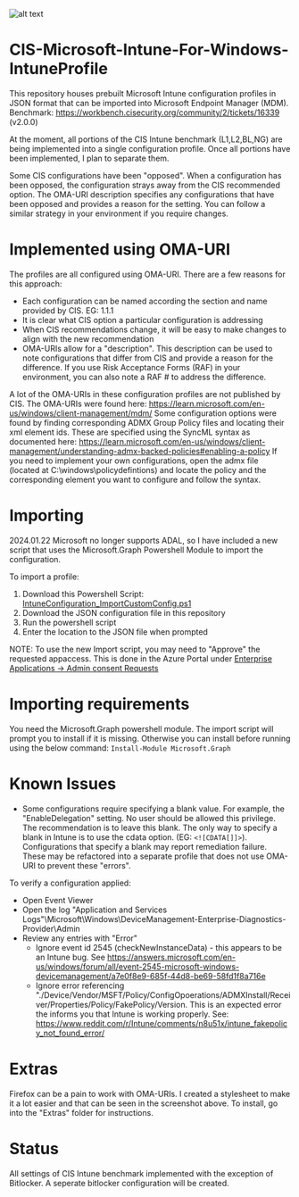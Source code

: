 ![alt text](https://github.com/eneerge/CIS-Microsoft-Intune-For-Windows-IntuneProfile/raw/main/screenshots/intuness.png?raw=true)

# CIS-Microsoft-Intune-For-Windows-IntuneProfile
This repository houses prebuilt Microsoft Intune configuration profiles in JSON format that can be imported into Microsoft Endpoint Manager (MDM). Benchmark:  https://workbench.cisecurity.org/community/2/tickets/16339 (v2.0.0)

At the moment, all portions of the CIS Intune benchmark (L1,L2,BL,NG) are being implemented into a single configuration profile. Once all portions have been implemented, I plan to separate them.

Some CIS configurations have been "opposed". When a configuration has been opposed, the configuration strays away from the CIS recommended option. The OMA-URI description specifies any configurations that have been opposed and provides a reason for the setting. You can follow a similar strategy in your environment if you require changes.

# Implemented using OMA-URI
The profiles are all configured using OMA-URI. There are a few reasons for this approach:
- Each configuration can be named according the section and name provided by CIS. EG: 1.1.1 <Name>
- It is clear what CIS option a particular configuration is addressing
- When CIS recommendations change, it will be easy to make changes to align with the new recommendation
- OMA-URIs allow for a "description". This description can be used to note configurations that differ from CIS and provide a reason for the difference. If you use Risk Acceptance Forms (RAF) in your environment, you can also note a RAF # to address the difference.

 
A lot of the OMA-URIs in these configuration profiles are not published by CIS. The OMA-URIs were found here: https://learn.microsoft.com/en-us/windows/client-management/mdm/
Some configuration options were found by finding corresponding ADMX Group Policy files and locating their xml element ids. These are specified using the SyncML <data id=""> syntax as documented here: https://learn.microsoft.com/en-us/windows/client-management/understanding-admx-backed-policies#enabling-a-policy
If you need to implement your own configurations, open the admx file (located at C:\windows\policydefintions) and locate the policy and the corresponding element you want to configure and follow the <enabled/><data id="config_id" values="value_you_want"/> syntax.

# Importing
2024.01.22 Microsoft no longer supports ADAL, so I have included a new script that uses the Microsoft.Graph Powershell Module to import the configuration.

To import a profile:
1. Download this Powershell Script: [IntuneConfiguration_ImportCustomConfig.ps1](https://github.com/eneerge/CIS-Microsoft-Intune-For-Windows-IntuneProfile/blob/main/IntuneConfiguration_ImportCustomConfig.ps1)
2. Download the JSON configuration file in this repository
3. Run the powershell script
4. Enter the location to the JSON file when prompted

NOTE: To use the new Import script, you may need to "Approve" the requested appaccess. This is done in the Azure Portal under [Enterprise Applications -> Admin consent Requests](https://portal.azure.com/#view/Microsoft_AAD_IAM/StartboardApplicationsMenuBlade/~/AppAppsPreview/menuId~/null)

# Importing requirements
You need the Microsoft.Graph powershell module. The import script will prompt you to install if it is missing. Otherwise you can install before running using the below command:
`Install-Module Microsoft.Graph`

# Known Issues
- Some configurations require specifying a blank value. For example, the "EnableDelegation" setting. No user should be allowed this privilege. The recommendation is to leave this blank. The only way to specify a blank in Intune is to use the cdata option. (EG: `<![CDATA[]]>`). Configurations that specify a blank may report remediation failure. These may be refactored into a separate profile that does not use OMA-URI to prevent these "errors".

To verify a configuration applied:
- Open Event Viewer
- Open the log "Application and Services Logs"\Microsoft\Windows\DeviceManagement-Enterprise-Diagnostics-Provider\Admin
- Review any entries with "Error"
  - Ignore event id 2545 (checkNewInstanceData) - this appears to be an Intune bug. See https://answers.microsoft.com/en-us/windows/forum/all/event-2545-microsoft-windows-devicemanagement/a7e0f8e9-685f-44d8-be69-58fd1f8a716e
  - Ignore error referencing "./Device/Vendor/MSFT/Policy/ConfigOpoerations/ADMXInstall/Receiver/Properties/Policy/FakePolicy/Version. This is an expected error the informs you that Intune is working properly. See: https://www.reddit.com/r/Intune/comments/n8u51x/intune_fakepolicy_not_found_error/

# Extras
Firefox can be a pain to work with OMA-URIs. I created a stylesheet to make it a lot easier and that can be seen in the screenshot above. To install, go into the "Extras" folder for instructions.

# Status
All settings of CIS Intune benchmark implemented with the exception of Bitlocker. A seperate bitlocker configuration will be created.
